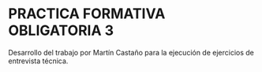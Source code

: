 # PRACTICA FORMATIVA OBLIGATORIA 3

Desarrollo del trabajo por Martín Castaño para la ejecución de ejercicios de entrevista técnica.
